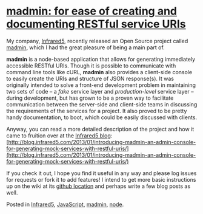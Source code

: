 # [madmin: for ease of creating and documenting RESTful service URIs](http://custardbelly.com/blog/2013/02/04/madmin-for-ease-of-creating-and-documenting-restful-service-uris/)

My company, [Infrared5](http://infrared5.com), recently released an Open Source project called [madmin](https://github.com/infrared5/madmin), which I had the great pleasure of being a main part of. 

**madmin** is a node-based application that allows for generating immediately accessible RESTful URIs. Though it is possible to communicate with command line tools like cURL, **madmin** also provides a client-side console to easily create the URIs and structure of JSON response(s). It was originally intended to solve a front-end development problem in maintaining two sets of code – a _fake_ service layer and _production-level_ service layer – during development, but has grown to be a proven way to facilitate communication between the server-side and client-side teams in discussing the requirements of the services for a project. It also proved to be pretty handy documentation, to boot, which could be easily discussed with clients.

Anyway, you can read a more detailed description of the project and how it came to fruition over at the [Infrared5 blog](http://blog.infrared5.com): [http://blog.infrared5.com/2013/01/introducing-madmin-an-admin-console-for-generating-mock-services-with-restful-uris/](http://blog.infrared5.com/2013/01/introducing-madmin-an-admin-console-for-generating-mock-services-with-restful-uris/)

If you check it out, I hope you find it useful in any way and please log issues for requests or fork it to add features! I intend to get more basic instructions up on the wiki at its [github location](https://github.com/infrared5/madmin) and perhaps write a few blog posts as well.

Posted in [Infrared5](http://custardbelly.com/blog/category/infrared5/), [JavaScript](http://custardbelly.com/blog/category/javascript/), [madmin](http://custardbelly.com/blog/category/madmin/), [node](http://custardbelly.com/blog/category/node/).
